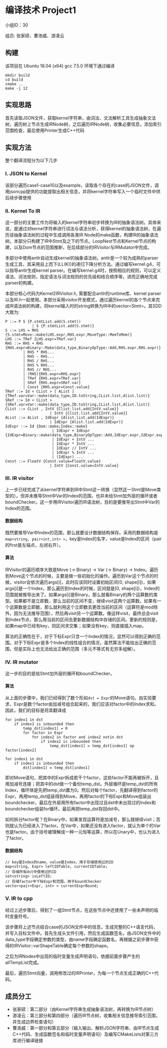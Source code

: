 # 编译技术 Project1

小组ID：30

组员: 张家硕、曹浩威、游凌云

## 构建

该项目在 Ubuntu 18.04 (x64) gcc 7.5.0 环境下通过编译

```
mkdir build
cd build
cmake ..
make -j 12
```

## 实现思路

首先读取JSON文件，获取kernel字符串，由词法、文法解析工具生成抽象文法树，遍历树上节点生成IRNode树，之后遍历IRNode树，收集必要信息，添加索引范围检查，最后使用Printer生成C++代码

## 实现方法

整个翻译流程分为以下几步

### I. JSON to Kernel

该部分遍历case1-case10以及example，读取各个存在的case的JSON文件，调用jsoncpp提供的功能提取出相关信息，并将kernel字符串写入一个临时文件中供后续步骤使用

### II. Kernel To IR

这一部分的主要工作为将输入的kernel字符串初步转换为IR的抽象语法树。具体来说，是通过对kernel字符串进行词法与语法分析，获得kernel的抽象语法树，在遍历该抽象语法树的过程中生成调用各类IR Node的make函数，构建IR的抽象语法树。本部分只构建了IR中Stmt及之下的节点。LoopNest节点和Kernel节点的构建，以及Dom节点的范围推断，在后续部分的IRVisitor与IRMutator中完成。

本部分中使用antlr自动生成kernel的抽象语法树。antlr是一个较为成熟的parser生成工具，其采用自上而下(LL(K))的递归下降分析方法。通过编写kernel.g4，可以指导antlr生成kernel parser。在编写kernel.g4时，按照相应的规则，可以定义语法、词法规则，指定语法与词法规则的优先级和结合顺序等，进而正确地完成parser的构建。

本部分核心代码为Kernel2IRVisitor.h, 需要配合antlr的runtime库、kernel parser以及IR.h一起使用。本部分采用visitor开发模式，通过遍历kernel的各个节点来完成IR语法树的构建，将kernel输入时的string转换为IR中的vector\<Stmt\>。其SDD大致为:

```
P ::= P S {P.stmtList.add(S.stmt))
			| S {P.stmtList.add(S.stmt)}
S ::= LHS = RHS {S.stmt=Move::make(LHS.expr,RHS.expr,MoveType::MemToMem)}
LHS ::= TRef {LHS.expr=TRef.var}
RHS ::= RHS + RHS {RHS.expr=Binary::Make(data_type,BinaryOpType::Add,RHS.expr,RHS.expr)}
        | RHS * RHS...
        | RHS - RHS...
        | RHS / RHS...
        | RHS % RHS...
        | RHS // RHS...
        | (RHS){RHS.expr=RHS.expr}
        | TRef {RHS.expr=TRef.var}
        | SRef {RHS.expr=SRef.var}
        | Const {RHS.expr=Const.value}
TRef ::= Id < CList > [ AList ] {TRef.var=Var::make(data_type,ID.toString,CList.list,Alist.list)}
SRef ::= Id < CList > {SRef.var=Var::make(data_type,ID.toString,CList.list,Alist.list)}
CList ::= CList , IntV {Clist.list.add{IntV.value}}
					| IntV {Clist.list.add{IntV.value}}
AList ::= AList , IdExpr {Alist.list.add(IdExpr)} 
					| IdExpr {Alist.list.add(IdExpr)}
IdExpr ::= Id {Dom::make;Index::make} 
					 | IdExpr + IdExpr {IdExpr=Binary::make(data_type,BinaryOpType::Add,IdExpr.expr,IdExpr.expr)}
					 | IdExpr + IntV ...
					 | IdExpr * IntV ...
					 | IdExpr // IntV ...
					 | IdExpr % IntV ...
					 | (IdExpr) ...
Const ::= FloatV {Const.value=FloatV.value}
					| IntV {Const.value=IntV.value}
```

### III. IR visitor

上一步已经完成了从kernel字符串到IR中Stmt这一转换（显然这一Stmt是Move类型的）。但并未推导Stmt中Var的Index的范围，也并未给Stmt加外层的循环或者boundChecker。这一步用IRVisitor遍历IR语法树，目的是要推导出Stmt中Var的Index的范围。

#### 数据结构

既然要推导Var中Index的范围，那么就要设计数据结构保存。采用的数据结构是`map<string, pair<int,int> >`，key是Index的名字，value是Index的区间（pair的first是左端点，左闭右开）。

#### 算法

IRVisitor的遍历顺序大致是Move (-> Binary) -> Var (-> Binary) -> Index。遍历到Move这个节点的时候，主要是做一些初始化的操作。遍历到Var这个节点的时候，visitor会依次遍历args[i]，此时应该同时设置初始区间[0, shape[i])，如果args[i]是一个Index，那么遍历到Index的时候，区间就是[0, shape[i])，Index的范围就被推导出来了。如果args[i]是Binary，那么就看Binary的两个运算数的类型。如果都不是立即数，那么当前的区间不变，继续visit这两个运算数。如果有一个运算数是立即数，那么就利用这个立即数去更改当前的区间（运算符是mod除外，因为无法推导范围），然后再visit另一个运算数。像这样visit，最终总会visit到Index节点，那么用当前的区间去更新数据结构中存储的区间。更新的规则是，如果map中已经有key，则区间求交集；如果没有key，则直接插入map。

算法的正确性在于，对于下标Expr只含一个Index的情况，显然可以得到正确的范围。对于下标Expr是多个Index的线性组合的情况，虽然算法不能给出正确的范围，但是实际上也无法给出正确的范围（多元不等式有无穷多组解）。

### IV. IR mutator

这一步的目的是给Stmt加外层的循环和boundChecker。

#### 算法

从上面的步骤中，我们已经得到了数个形如`dst = Expr`的Move语句。由实验要求，Expr是数个factor由加减号组合起来的，我们应该对factor中的Index求和。因此，我们的目标是将其翻译成

	for index1 in dst
		if index1 is inbounded then
			temp_dst[index1] = 0
			for factor in Expr
				for index2 in factor and index2 notin dst
					if index2 is inbounded then
						temp_dst[index1] = temp_dst[index1] op factor[index2]

	for index1 in dst
		if index1 is inbounded then
			dst[index1] = temp_dst[index1]

即对Move语句，把其中的Expr拆成若干个factor，这些factor不能再被拆开，且用加减号连接；把其中的dst做一个备份temp_dst。外层循环是temp_dst的所有Index，循环体是先把temp_dst置为0。然后对每个factor，先翻译得到factor的Expr，再用temp_dst组装得到Move，再用factor的下标Expr和Move组装出boundchecker，最后在外层用所有factor中出现过且dst中未出现过的Index和boundchecker组装for循环。最后再把temp_dst存回dst中。

如何拆分factor呢？在Binary中，如果发现运算符是加减号，那么就继续visit；否则就认为已经进入了factor。在Var中，如果还没有进入factor，就认为单个的Var也是factor。由于括号被理解成一种一元恒等运算，所以在Unary中，也认为进入了factor。

#### 数据结构

	// key是Index的name，value是Index，用于存储使用过的ID
	map<string, Expr> leftIDTable, currentIDTable;
	// 存储所有dst中使用过的ID
    set<string> isLeftID;
	// 存储factor中下标Expr和范围，用于boundChecker
    vector<pair<Expr, int> > currentExprBound;

### V. IR to cpp

经过上述步骤后，得到了一组Stmt节点，在这些节点中还使用了一些未声明的临时变量符号。

该步骤将上述节点结合case的JSON文件中的信息，生成完整的C++语言代码，并写入目标文件中。首先生成头文件引用，然后生成函数签名，由JSON文件中的data_type字段确定参数的类型，由name字段确定函数名，再根据之前步骤中获得的IRVisitor::varShapeTable确定每个参数的shape。

之后为IRNodes中出现的临时变量生成声明语句，依据前面步骤产生的allTempList完成。

最后，遍历Stmt向量，调用修改过的IRPrinter，为每一个节点生成正确的C++代码。

## 成员分工

 - 张家硕：第二部分（由Kernel字符串生成抽象语法树，再转换为IR节点树）
 - 游凌云：第三部分和第四部分（遍历IR节点树，收集相关信息推导索引范围，并生成边界检查语句）
 - 曹浩威：第一部分和第五部分（输入输出、解析JSON字符串、由IR节点生成C++代码、生成函数签名和临时变量声明语句）及编写CMakeLists对第三方库进行编译链接


